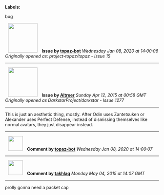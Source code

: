 **Labels:**

bug



<a href="https://github.com/topaz-bot"><img src="https://avatars3.githubusercontent.com/u/59651103?v=4" width="96" height="96" hspace="10"></img></a> **Issue by [topaz-bot](https://github.com/topaz-bot)**
_Wednesday Jan 08, 2020 at 14:00:06_
_Originally opened as: project-topaz/topaz - Issue 15_

----

<a href="https://github.com/Altreer"><img src="https://avatars0.githubusercontent.com/u/11806075?v=4"  width="96" height="96" hspace="10"></img></a> **Issue by [Altreer](https://github.com/Altreer)**
_Sunday Apr 12, 2015 at 00:58 GMT_
_Originally opened as DarkstarProject/darkstar - Issue 1277_

----

This is just an aesthetic thing, mostly. After Odin uses Zantetsuken or Alexander uses Perfect Defense, instead of dismissing themselves like normal avatars, they just disappear instead.




----
<a href="https://github.com/topaz-bot"><img src="https://avatars3.githubusercontent.com/u/59651103?v=4" width="48" height="48" hspace="10"></img></a> **Comment by [topaz-bot](https://github.com/topaz-bot)**
_Wednesday Jan 08, 2020 at 14:00:07_

----

<a href="https://github.com/takhlaq"><img src="https://avatars1.githubusercontent.com/u/6381451?v=4"  width="48" height="48" hspace="10"></img></a> **Comment by [takhlaq](https://github.com/takhlaq)**
_Monday May 04, 2015 at 14:07 GMT_

----

prolly gonna need a packet cap


